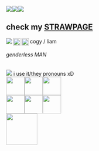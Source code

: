 <img src="https://64.media.tumblr.com/deb44beda8263805cc8af453ad97de96/d87b75fc2cb83c36-b0/s100x200/79aa0a748cf1d96a820cde0e5cb7220b8d06ef1e.gifv"><img src="https://64.media.tumblr.com/fbe6bb71c31e335be455901baae3f757/d87b75fc2cb83c36-4c/s100x200/2f6e5f343d204f25aadc1f2cb811de35795af559.pnj"><img src="https://64.media.tumblr.com/f067a35a83212ee773c305ce228914a8/d87b75fc2cb83c36-29/s100x200/075f285b463ab026ba58140e0d782682ed20750f.pnj">
<h2>
  check my <a href="https://topscars.straw.page/">STRAWPAGE</a> 
</h2>
    <img src="https://64.media.tumblr.com/4b28bf7649037c8ff56be6274383f532/435a5ac68db5c1d4-75/s75x75_c1/2b467cea1ca687777506443458fc5895e7e9abbc.gifv" align="left">
cogy / liam 
    <img src="https://64.media.tumblr.com/bad69f40d471d32a2a95b5c5f78a4775/0d9c08ed8003adc6-2b/s100x200/3360272d8d5ca5b57ab8b90a1d4cd9440961498d.webp"height="20px"align="left">
    <img src="https://64.media.tumblr.com/40743bab3dd332942d1a2c8d09876f08/0a314c1722fc4072-80/s100x200/9ac81656f8dcb1b57b2061a2ddf47d4918f76bee.pnj"align="left"height="20px"> 
<h6>genderless MAN</h6>
    <img src="https://64.media.tumblr.com/a5f28a35ffe77b611f33beb8cdbf3c9b/435a5ac68db5c1d4-0c/s75x75_c1/3fbcd10670e949ecf8ceee754e06b1341733526f.gifv">
i use it/they pronouns xD
    <div align="left">
  <img src="https://64.media.tumblr.com/a39e25c4d37a6eef140d36eb76267842/d34caa10d75e711e-9c/s400x600/7084477ad63d3a035519f60bc3e07fb9c690e724.gifv"height="50px"><img src="https://64.media.tumblr.com/12dc0d1baf9eba53e27023a1fe6719cb/2e9f565248e0973c-a9/s2048x3072/340e7e1775ec8c404a43956584ee169fb6b964d4.jpg"height="50px"><img src="https://64.media.tumblr.com/43833b128fd7031ce597f018a1d35356/d203509bf68b4f5c-bd/s500x750/5c157bfc711069664a7840c5742f87ea8c47634c.gifv"height="50px"></div>
    <div align="left">
  <img src="https://64.media.tumblr.com/a4692c29141bbc41386a6b5fe6863658/d203509bf68b4f5c-87/s400x600/91aa2e8d9c4b625c64109774ae215d8c1d0cb081.gifv" height="50px"><img src="https://64.media.tumblr.com/a93db219c58bc269010044b1d0cc17c3/8e606975e54181a1-43/s500x750/362c019f8ee663b234fec0ea42129b22f1503007.gifv"height="50px"><img src="https://64.media.tumblr.com/396fab2fa7783653638d44fbec6d3ee4/1bf88051f6cd81ed-da/s400x600/758794acad9b2c1846036bd06af0671ba7f1b112.gifv"height="50px">
    </div>
  <img src="https://i.redd.it/txqlj3igv8a91.jpg" height="85px">
